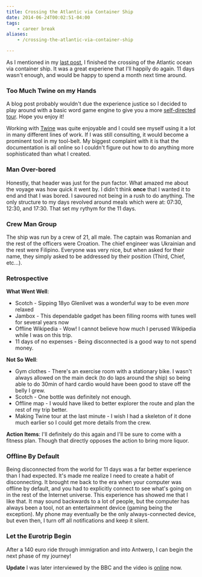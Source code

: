 ```yaml
---
title: Crossing the Atlantic via Container Ship
date: 2014-06-24T00:02:51-04:00
tags:
    - career break
aliases:
    - /crossing-the-atlantic-via-container-ship

---
```


As I mentioned in my [last post][previous-post], I finished the crossing of the Atlantic ocean via container ship. It was a great
experiene that I'll happily do again. 11 days wasn't enough, and would be happy to spend a month next time around.

### Too Much Twine on my Hands

A blog post probably wouldn't due the experience justice so I decided to play around with a basic word game engine to
give you a more [self-directed tour][twine-tour]. Hope you enjoy it!

Working with [Twine][twine] was quite enjoyable and I could see myself using it a lot in many different lines of work. If I was
still consulting, it would become a prominent tool in my tool-belt. My biggest complaint with it is that the
documentation is all online so I couldn't figure out how to do anything more sophisticated than what I created.

### Man Over-bored

Honestly, that header was just for the pun factor. What amazed me about the voyage was how quick it went by. I didn't
think **once** that I wanted it to end and that I was bored. I savoured not being in a rush to do anything. The only structure to my
days revolved around meals which were at: 07:30, 12:30, and 17:30. That set my rythym for the 11 days.

### Crew Man Group

The ship was run by a crew of 21, all male. The captain was Romanian and the rest of the officers were Croation. The chief
engineer was Ukrainian and the rest were Filipino. Everyone was very nice, but when asked for their name, they simply
asked to be addressed by their position (Third, Chief, etc...).

### Retrospective

**What Went Well**:

* Scotch - Sipping 18yo Glenlivet was a wonderful way to be even *more* relaxed
* Jambox - This dependable gadget has been filling rooms with tunes well for several years now
* Offline Wikipedia - Wow! I cannot believe how much I perused Wikipedia while I was on this trip.
* 11 days of no expenses - Being disconnected is a good way to not spend money.

**Not So Well**:

* Gym clothes - There's an exercise room with a stationary bike. I wasn't always allowed on the main deck (to do laps
  around the ship) so being able to do 30min of hard cardio would have been good to stave off the belly I grew.
* Scotch - One bottle was definitely not enough.
* Offline map - I would have liked to better explorer the route and plan the rest of my trip better.
* Making Twine tour at the last minute - I wish I had a skeleton of it done much earlier so I could get more details
  from the crew.

**Action Items**: I'll definitely do this again and I'll be sure to come with a fitness plan. Though that directly opposes the action to
bring more liquor.

### Offline By Default

Being disconnected from the world for 11 days was a far better experience than I had expected. It's made me realize I
need to create a habit of disconnecting. It brought me back to the era when your computer was offline by default, and
you had to explicitly connect to see what's going on in the rest of the Internet universe. This experience has showed me
that I like that. It may sound backwards to a lot of people, but the computer has always been a tool, not an
entertainment device (gaming being the exception). My phone may eventually be the only always-connected device, but even
then, I turn off all notifications and keep it silent.

### Let the Eurotrip Begin

After a 140 euro ride through immigration and into Antwerp, I can begin the next phase of my journey!

**Update** I was later interviewed by the BBC and the video is [online][interview] now.

[interview]: http://www.bbc.com/travel/feature/20140908-taking-cruises-by-way-of-cargo-ship
[previous-post]: /leaving-vancouver-and-north-america/
[twine]: http://twinery.org/
[twine-tour]: /twinery/independent-accord.html

